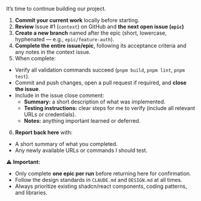 
It’s time to continue building our project.

1. **Commit your current work** locally before starting.
2. **Review** Issue #1 (`context`) on GitHub and **the next open issue (`epic`)**
3. **Create a new branch** named after the epic (short, lowercase, hyphenated — e.g., `epic/feature-auth`).
4. **Complete the entire issue/epic**, following its acceptance criteria and any notes in the context issue.
5. When complete:
  - Verify all validation commands succeed (`pnpm build`, `pnpm lint`, `pnpm test`).
  - Commit and push changes, open a pull request if required, and **close the issue**.
  - Include in the issue close comment:
    - **Summary:** a short description of what was implemented.
    - **Testing instructions:** clear steps for me to verify (include all relevant URLs or credentials).
    - **Notes:** anything important learned or deferred.

6. **Report back here** with:
  - A short summary of what you completed.
  - Any newly available URLs or commands I should test.

⚠️ **Important:**
- Only complete **one epic per run** before returning here for confirmation.
- Follow the design standards in `CLAUDE.md` and `DESIGN.md` at all times.
- Always prioritize existing shadcn/react components, coding patterns, and libraries.